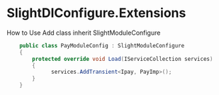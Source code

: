 # SlightDIConfigure.Extensions

How to Use
Add class inherit SlightModuleConfigure
```C#
    public class PayModuleConfig : SlightModuleConfigure
    {
        protected override void Load(IServiceCollection services)
        {
              services.AddTransient<Ipay, PayImp>();
        }
    }

```

